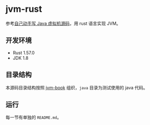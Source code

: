 # jvm-rust

参考[自己动手写 Java 虚拟机源码](https://github.com/zxh0/jvmgo-book)，用 rust 语言实现 JVM。

## 开发环境

* Rust 1.57.0
* JDK 1.8

## 目录结构

本源码目录结构按照 [jvm-book](https://github.com/zxh0/jvmgo-book) 组织，`java` 目录为测试使用的 java 代码。

## 运行

每一节有单独的 `README.md`。

